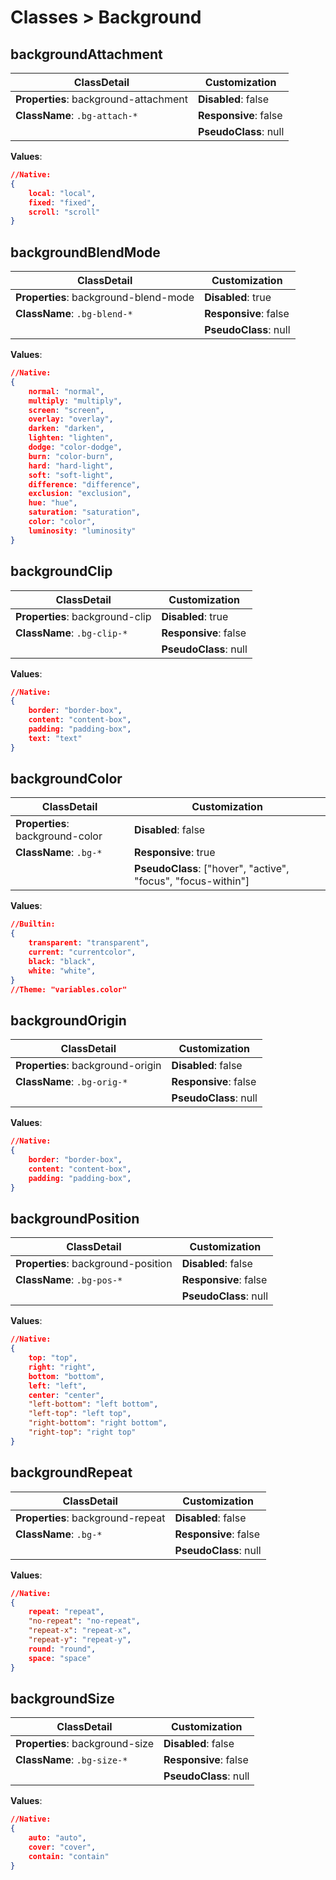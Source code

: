 # Classes > Background

## backgroundAttachment

| ClassDetail                           | Customization         |
| ------------------------------------- | --------------------- |
| **Properties**: background-attachment | **Disabled**: false   |
| **ClassName**: ```.bg-attach-*```     | **Responsive**: false |
|                                       | **PseudoClass**: null |

**Values**:

```json
//Native:
{	
    local: "local",
    fixed: "fixed",
    scroll: "scroll"
}
```

##  backgroundBlendMode

| ClassDetail                           | Customization         |
| ------------------------------------- | --------------------- |
| **Properties**: background-blend-mode | **Disabled**: true    |
| **ClassName**: ```.bg-blend-*```      | **Responsive**: false |
|                                       | **PseudoClass**: null |

**Values**:

```json
//Native:
{	
    normal: "normal",
    multiply: "multiply",
    screen: "screen",
    overlay: "overlay",
    darken: "darken",
    lighten: "lighten",
    dodge: "color-dodge",
    burn: "color-burn",
    hard: "hard-light",
    soft: "soft-light",
    difference: "difference",
    exclusion: "exclusion",
    hue: "hue",
    saturation: "saturation",
    color: "color",
    luminosity: "luminosity"
}
```

## backgroundClip

| ClassDetail                     | Customization         |
| ------------------------------- | --------------------- |
| **Properties**: background-clip | **Disabled**: true    |
| **ClassName**: ```.bg-clip-*``` | **Responsive**: false |
|                                 | **PseudoClass**: null |

**Values**:

```json
//Native:
{	
    border: "border-box",
    content: "content-box",
    padding: "padding-box",
    text: "text"
}
```

## backgroundColor

| ClassDetail                      | Customization                                                |
| -------------------------------- | ------------------------------------------------------------ |
| **Properties**: background-color | **Disabled**: false                                          |
| **ClassName**: ```.bg-*```       | **Responsive**: true                                         |
|                                  | **PseudoClass**: ["hover", "active", "focus", "focus-within"] |

**Values**:

```json
//Builtin:
{	
    transparent: "transparent",
    current: "currentcolor",
    black: "black",
    white: "white",
}
//Theme: "variables.color"
```

## backgroundOrigin

| ClassDetail                       | Customization         |
| --------------------------------- | --------------------- |
| **Properties**: background-origin | **Disabled**: false   |
| **ClassName**: ```.bg-orig-*```   | **Responsive**: false |
|                                   | **PseudoClass**: null |

**Values**:

```json
//Native:
{	
    border: "border-box",
    content: "content-box",
    padding: "padding-box",
}
```

## backgroundPosition

| ClassDetail                         | Customization         |
| ----------------------------------- | --------------------- |
| **Properties**: background-position | **Disabled**: false   |
| **ClassName**: ```.bg-pos-*```      | **Responsive**: false |
|                                     | **PseudoClass**: null |

**Values**:

```json
//Native:
{	
    top: "top",
    right: "right",
    bottom: "bottom",
    left: "left",
    center: "center",
    "left-bottom": "left bottom",
    "left-top": "left top",
    "right-bottom": "right bottom",
    "right-top": "right top"
}
```

## backgroundRepeat

| ClassDetail                       | Customization         |
| --------------------------------- | --------------------- |
| **Properties**: background-repeat | **Disabled**: false   |
| **ClassName**: ```.bg-*```        | **Responsive**: false |
|                                   | **PseudoClass**: null |

**Values**:

```json
//Native:
{	
    repeat: "repeat",
    "no-repeat": "no-repeat",
    "repeat-x": "repeat-x",
    "repeat-y": "repeat-y",
    round: "round",
    space: "space"
}
```

## backgroundSize

| ClassDetail                     | Customization         |
| ------------------------------- | --------------------- |
| **Properties**: background-size | **Disabled**: false   |
| **ClassName**: ```.bg-size-*``` | **Responsive**: false |
|                                 | **PseudoClass**: null |

**Values**:

```json
//Native:
{
    auto: "auto",
    cover: "cover",
    contain: "contain"
}
```